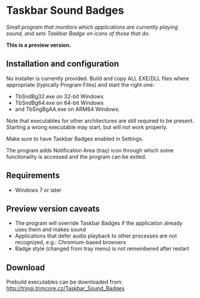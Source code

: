 # Taskbar Sound Badges
*Small program that monitors which applications are currently playing sound, and sets Taskbar Badge on icons of those that do.*

**This is a preview version.**

## Installation and configuration

No installer is currently provided. Build and copy ALL EXE/DLL files where appropriate (typically Program Files) and start the right one:
* TbSndBg32.exe on 32-bit Windows
* TbSndBg64.exe on 64-bit Windows
* and TbSngBgAA.exe on ARM64 Windows.

Note that executables for other architectures are still required to be present.  
Starting a wrong executable may start, but will not work properly.

Make sure to have Taskbar Badges enabled in Settings.

The program adds Notification Area (tray) icon through which some functionality is accessed and the program can be exited.

## Requirements

* Windows 7 or later

## Preview version caveats

* The program will override Taskbar Badges if the application already uses them and makes sound
* Applications that defer audio playback to other processes are not recognized, e.g.: Chromium-based browsers
* Badge style (changed from tray menu) is not remembered after restart

## Download

Prebuild executables can be downloaded from: http://tringi.trimcore.cz/Taskbar_Sound_Badges
